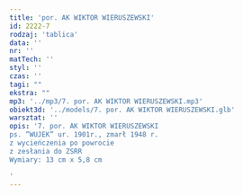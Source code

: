 ```yaml
---
title: 'por. AK WIKTOR WIERUSZEWSKI'
id: 2222-7
rodzaj: 'tablica'
data: ''
nr: ''
matTech: ''
styl: ''
czas: ''
tagi: ""
ekstra: ""
mp3: '../mp3/7. por. AK WIKTOR WIERUSZEWSKI.mp3'
obiekt3d: '../models/7. por. AK WIKTOR WIERUSZEWSKI.glb'
warsztat: ''
opis: '7. por. AK WIKTOR WIERUSZEWSKI
ps. ”WUJEK” ur. 1901r., zmarł 1948 r.
z wycieńczenia po powrocie
z zesłania do ZSRR
Wymiary: 13 cm x 5,8 cm

'
---
```


